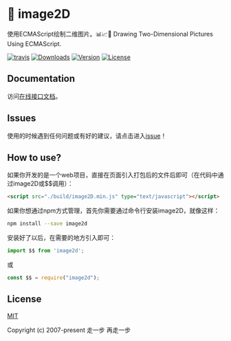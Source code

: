 # 🍇 image2D
使用ECMAScript绘制二维图片。📊📈🎉 Drawing Two-Dimensional Pictures Using ECMAScript.

<a href="https://www.travis-ci.org/yelloxing/image2D"><img src="https://www.travis-ci.org/yelloxing/image2D.svg?branch=master" alt="travis"></a>
<a href="https://npmcharts.com/compare/image2d?minimal=true"><img src="https://img.shields.io/npm/dm/image2d.svg" alt="Downloads"></a>
<a href="https://www.npmjs.com/package/image2d"><img src="https://img.shields.io/npm/v/image2d.svg" alt="Version"></a>
<a href="https://github.com/yelloxing/image2D/blob/master/LICENSE"><img src="https://img.shields.io/npm/l/image2d.svg" alt="License"></a>

## Documentation
访问[在线接口文档](https://yelloxing.github.io/image2D/)。

## Issues
使用的时候遇到任何问题或有好的建议，请点击进入[issue](https://github.com/yelloxing/image2D/issues)！

## How to use?
如果你开发的是一个web项目，直接在页面引入打包后的文件后即可（在代码中通过image2D或$$调用）：

```html
<script src="./build/image2D.min.js" type="text/javascript"></script>
```

如果你想通过npm方式管理，首先你需要通过命令行安装image2D，就像这样：

```bash
npm install --save image2d
```

安装好了以后，在需要的地方引入即可：

```js
import $$ from 'image2d';
```

或

```js
const $$ = require("image2d");
```

## License

[MIT](https://github.com/yelloxing/image2D/blob/master/LICENSE)

Copyright (c) 2007-present 走一步 再走一步
